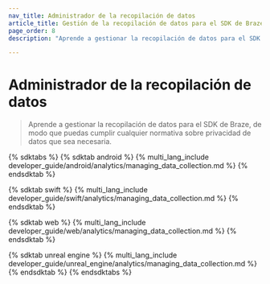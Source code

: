 ```yaml
---
nav_title: Administrador de la recopilación de datos
article_title: Gestión de la recopilación de datos para el SDK de Braze
page_order: 8
description: "Aprende a gestionar la recopilación de datos para el SDK de Braze."

---
```


# Administrador de la recopilación de datos

> Aprende a gestionar la recopilación de datos para el SDK de Braze, de modo que puedas cumplir cualquier normativa sobre privacidad de datos que sea necesaria.

{% sdktabs %}
{% sdktab android %}
{% multi_lang_include developer_guide/android/analytics/managing_data_collection.md %}
{% endsdktab %}

{% sdktab swift %}
{% multi_lang_include developer_guide/swift/analytics/managing_data_collection.md %}
{% endsdktab %}

{% sdktab web %}
{% multi_lang_include developer_guide/web/analytics/managing_data_collection.md %}
{% endsdktab %}

{% sdktab unreal engine %}
{% multi_lang_include developer_guide/unreal_engine/analytics/managing_data_collection.md %}
{% endsdktab %}
{% endsdktabs %}
